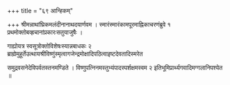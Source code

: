 +++
title = "६९ आन्हिकम्‌"

+++
श्रीमन्नाथांघ्रिकमलंदीनानाथदयार्णवम । स्मारंस्मारंकामपूरमाह्निकाचरणंब्रुवे १ प्रथमोक्तोबव्ह्रचानांप्रकारःसतुयाजुषैः ।

गाह्योयत्र स्वसूत्रोक्तोविशेषःस्यान्नबाधकः २ ब्राह्मेमुहूर्तेउत्थायश्रीविष्णुंस्मृत्वागजेन्द्रमोक्षादिपठित्वाइष्टदेवतादिस्मरेत

समुद्रवसनेदेविपर्वतस्तनमण्डिते । विष्णुपत्निनमस्तुभ्यंपादस्पर्शक्षमस्वम २ इतिभूमिप्रार्थ्यगवादिमग्गलानिपश्येत ॥
